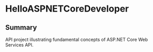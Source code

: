 # HelloASPNETCoreDeveloper
## Summary
API project illustrating fundamental concepts of ASP.NET Core Web Services API.